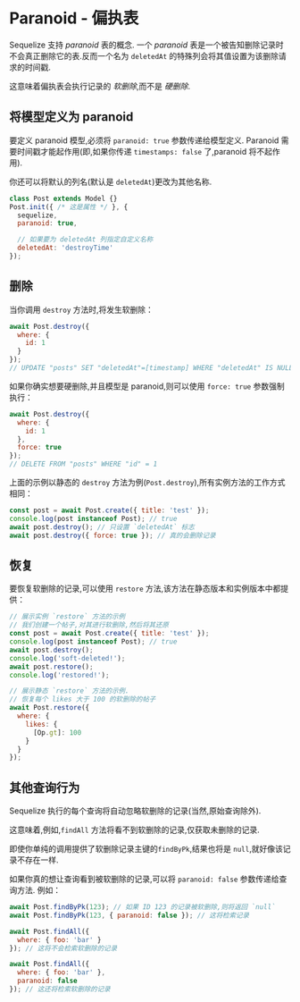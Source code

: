 # Paranoid - 偏执表

Sequelize 支持 *paranoid* 表的概念. 一个 *paranoid* 表是一个被告知删除记录时不会真正删除它的表.反而一个名为 `deletedAt` 的特殊列会将其值设置为该删除请求的时间戳.

这意味着偏执表会执行记录的 *软删除*,而不是 *硬删除*.

## 将模型定义为 paranoid

要定义 paranoid 模型,必须将 `paranoid: true` 参数传递给模型定义. Paranoid 需要时间戳才能起作用(即,如果你传递 `timestamps: false` 了,paranoid 将不起作用).

你还可以将默认的列名(默认是 `deletedAt`)更改为其他名称.

```js
class Post extends Model {}
Post.init({ /* 这是属性 */ }, {
  sequelize,
  paranoid: true,

  // 如果要为 deletedAt 列指定自定义名称
  deletedAt: 'destroyTime'
});
```

## 删除

当你调用 `destroy` 方法时,将发生软删除：

```js
await Post.destroy({
  where: {
    id: 1
  }
});
// UPDATE "posts" SET "deletedAt"=[timestamp] WHERE "deletedAt" IS NULL AND "id" = 1
```

如果你确实想要硬删除,并且模型是 paranoid,则可以使用 `force: true` 参数强制执行：

```js
await Post.destroy({
  where: {
    id: 1
  },
  force: true
});
// DELETE FROM "posts" WHERE "id" = 1
```

上面的示例以静态的 `destroy` 方法为例(`Post.destroy`),所有实例方法的工作方式相同：

```js
const post = await Post.create({ title: 'test' });
console.log(post instanceof Post); // true
await post.destroy(); // 只设置 `deletedAt` 标志
await post.destroy({ force: true }); // 真的会删除记录
```

## 恢复

要恢复软删除的记录,可以使用 `restore` 方法,该方法在静态版本和实例版本中都提供：

```js
// 展示实例 `restore` 方法的示例
// 我们创建一个帖子,对其进行软删除,然后将其还原
const post = await Post.create({ title: 'test' });
console.log(post instanceof Post); // true
await post.destroy();
console.log('soft-deleted!');
await post.restore();
console.log('restored!');

// 展示静态 `restore` 方法的示例.
// 恢复每个 likes 大于 100 的软删除的帖子
await Post.restore({
  where: {
    likes: {
      [Op.gt]: 100
    }
  }
});
```

## 其他查询行为

Sequelize 执行的每个查询将自动忽略软删除的记录(当然,原始查询除外).

这意味着,例如,`findAll` 方法将看不到软删除的记录,仅获取未删除的记录.

即使你单纯的调用提供了软删除记录主键的`findByPk`,结果也将是 `null`,就好像该记录不存在一样.

如果你真的想让查询看到被软删除的记录,可以将 `paranoid: false` 参数传递给查询方法. 例如：

```js
await Post.findByPk(123); // 如果 ID 123 的记录被软删除,则将返回 `null`
await Post.findByPk(123, { paranoid: false }); // 这将检索记录

await Post.findAll({
  where: { foo: 'bar' }
}); // 这将不会检索软删除的记录

await Post.findAll({
  where: { foo: 'bar' },
  paranoid: false
}); // 这还将检索软删除的记录
```
